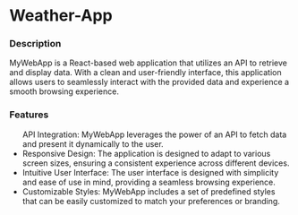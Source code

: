 # Weather-App

<h3>Description</h3>
MyWebApp is a React-based web application that utilizes an API to retrieve and display data. With a clean and user-friendly interface, this application allows users to seamlessly interact with the provided data and experience a smooth browsing experience.

<h3>Features</h3>
<ul>
API Integration: MyWebApp leverages the power of an API to fetch data and present it dynamically to the user.
<li>
Responsive Design: The application is designed to adapt to various screen sizes, ensuring a consistent experience across different devices.
</li>
<li>
Intuitive User Interface: The user interface is designed with simplicity and ease of use in mind, providing a seamless browsing experience.
  </li>
<li>
Customizable Styles: MyWebApp includes a set of predefined styles that can be easily customized to match your preferences or branding.
  </li>
  </ul>
